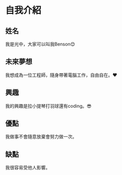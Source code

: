 # 自我介紹

## 姓名
我是光中，大家可以叫我Benson😊

## 未來夢想
我想成為一位工程師，隨身帶著電腦工作，自由自在。❤

## 興趣
我的興趣是拉小提琴打羽球還有coding。😎

## 優點
我做事不會隨意放棄會努力做一次。

## 缺點
我很容易受他人影響。
